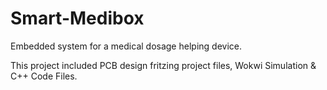 # Smart-Medibox
Embedded system for a medical dosage helping device.

This project included PCB design fritzing project files, Wokwi Simulation & C++ Code Files.